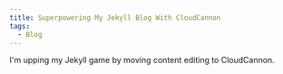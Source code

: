 ```yaml
---
title: Superpowering My Jekyll Blog With CloudCannon
tags:
  - Blog
---
```



I'm upping my Jekyll game by moving content editing to CloudCannon.